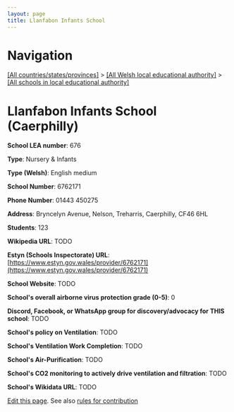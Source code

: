 ```yaml
---
layout: page
title: Llanfabon Infants School
---
```

# Navigation

[[All countries/states/provinces]](../../..) > [[All Welsh local educational authority]](../..) > [[All schools in local educational authority]](..)

# Llanfabon Infants School (Caerphilly)

**School LEA number**: 676

**Type**: Nursery & Infants

**Type (Welsh)**: English medium

**School Number**: 6762171

**Phone Number**: 01443 450275

**Address**: Bryncelyn Avenue, Nelson, Treharris, Caerphilly, CF46 6HL

**Students**: 123

**Wikipedia URL**: TODO

**Estyn (Schools Inspectorate) URL**: [https://www.estyn.gov.wales/provider/6762171](https://www.estyn.gov.wales/provider/6762171)

**School Website**: TODO

**School's overall airborne virus protection grade (0-5)**: 0

**Discord, Facebook, or WhatsApp group for discovery/advocacy for THIS school**: TODO

**School's policy on Ventilation**: TODO

**School's Ventilation Work Completion**: TODO

**School's Air-Purification**: TODO

**School's CO2 monitoring to actively drive ventilation and filtration**: TODO

**School's Wikidata URL**: TODO




[Edit this page](https://github.com/ventilate-schools/Wales/edit/prif/./Caerphilly/Llanfabon_Infants_School.md). See also [rules for contribution](../../../contribution-rules/)